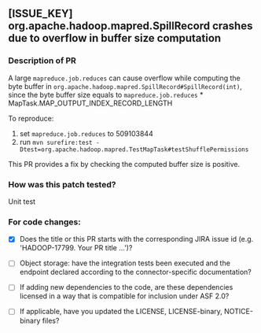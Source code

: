 ## [ISSUE_KEY] org.apache.hadoop.mapred.SpillRecord crashes due to overflow in buffer size computation

### Description of PR

A large `mapreduce.job.reduces` can cause overflow while computing the byte buffer in `org.apache.hadoop.mapred.SpillRecord#SpillRecord(int)`, since the byte buffer size equals to `mapreduce.job.reduces` * MapTask.MAP_OUTPUT_INDEX_RECORD_LENGTH


To reproduce:
1. set `mapreduce.job.reduces` to 509103844
2. run `mvn surefire:test -Dtest=org.apache.hadoop.mapred.TestMapTask#testShufflePermissions`


This PR provides a fix by checking the computed buffer size is positive.

### How was this patch tested?

Unit test

### For code changes:

- [x] Does the title or this PR starts with the corresponding JIRA issue id (e.g. 'HADOOP-17799. Your PR title ...')?
- [ ] Object storage: have the integration tests been executed and the endpoint declared according to the connector-specific documentation?
- [ ] If adding new dependencies to the code, are these dependencies licensed in a way that is compatible for inclusion under ASF 2.0?
- [ ] If applicable, have you updated the LICENSE, LICENSE-binary, NOTICE-binary files?

